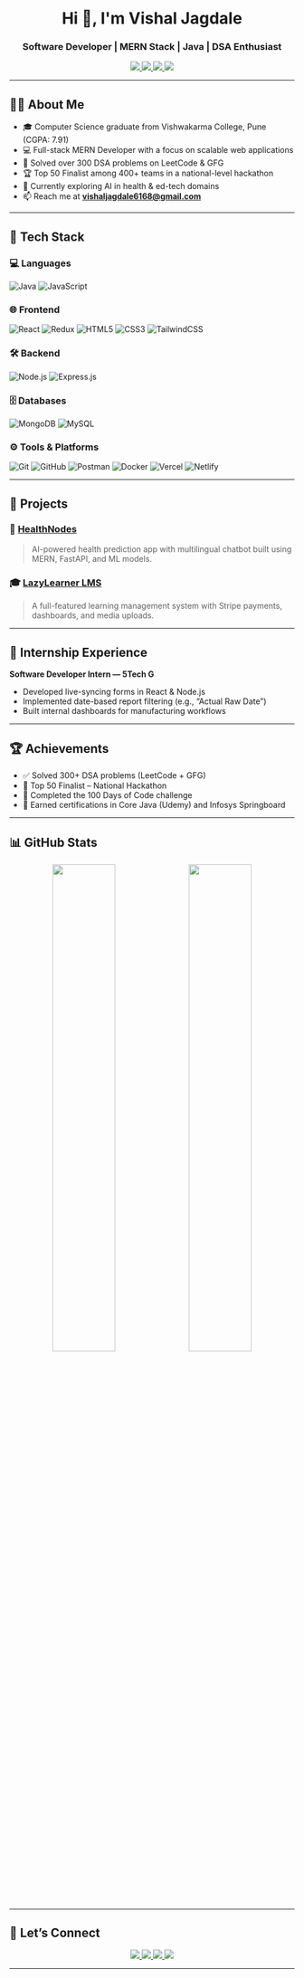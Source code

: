 <h1 align="center">Hi 👋, I'm Vishal Jagdale</h1>
<h3 align="center">Software Developer | MERN Stack | Java | DSA Enthusiast</h3>

<p align="center">
  <a href="mailto:vishaljagdale6168@gmail.com">
    <img src="https://img.shields.io/badge/Email-D14836?style=flat-square&logo=gmail&logoColor=white" />
  </a>
  <a href="https://www.linkedin.com/in/vishal-jagdale-69b8b0266/" target="_blank">
    <img src="https://img.shields.io/badge/LinkedIn-0077B5?style=flat-square&logo=linkedin&logoColor=white" />
  </a>
  <a href="https://github.com/vishaldjagdale">
    <img src="https://img.shields.io/github/followers/vishaldjagdale?label=GitHub&style=social" />
  </a>
  <a href="https://leetcode.com/u/vishaljagdale/">
    <img src="https://img.shields.io/badge/LeetCode-FFA116?style=flat-square&logo=leetcode&logoColor=white" />
  </a>
</p>

---

## 👨‍💻 About Me

- 🎓 Computer Science graduate from Vishwakarma College, Pune (CGPA: 7.91)
- 💻 Full-stack MERN Developer with a focus on scalable web applications
- 🔢 Solved over 300 DSA problems on LeetCode & GFG
- 🏆 Top 50 Finalist among 400+ teams in a national-level hackathon
- 🚀 Currently exploring AI in health & ed-tech domains
- 📫 Reach me at **vishaljagdale6168@gmail.com**

---

## 🧰 Tech Stack

### 💻 Languages
![Java](https://img.shields.io/badge/Java-007396?style=for-the-badge&logo=java&logoColor=white)
![JavaScript](https://img.shields.io/badge/JavaScript-F7DF1E?style=for-the-badge&logo=javascript&logoColor=black)

### 🌐 Frontend
![React](https://img.shields.io/badge/React-20232A?style=for-the-badge&logo=react&logoColor=61DAFB)
![Redux](https://img.shields.io/badge/Redux-764ABC?style=for-the-badge&logo=redux&logoColor=white)
![HTML5](https://img.shields.io/badge/HTML5-E34F26?style=for-the-badge&logo=html5&logoColor=white)
![CSS3](https://img.shields.io/badge/CSS3-1572B6?style=for-the-badge&logo=css3&logoColor=white)
![TailwindCSS](https://img.shields.io/badge/TailwindCSS-06B6D4?style=for-the-badge&logo=tailwind-css&logoColor=white)

### 🛠 Backend
![Node.js](https://img.shields.io/badge/Node.js-339933?style=for-the-badge&logo=node.js&logoColor=white)
![Express.js](https://img.shields.io/badge/Express-000000?style=for-the-badge&logo=express&logoColor=white)

### 🗄 Databases
![MongoDB](https://img.shields.io/badge/MongoDB-4EA94B?style=for-the-badge&logo=mongodb&logoColor=white)
![MySQL](https://img.shields.io/badge/MySQL-00758F?style=for-the-badge&logo=mysql&logoColor=white)

### ⚙️ Tools & Platforms
![Git](https://img.shields.io/badge/Git-F05032?style=for-the-badge&logo=git&logoColor=white)
![GitHub](https://img.shields.io/badge/GitHub-181717?style=for-the-badge&logo=github&logoColor=white)
![Postman](https://img.shields.io/badge/Postman-FF6C37?style=for-the-badge&logo=postman&logoColor=white)
![Docker](https://img.shields.io/badge/Docker-2496ED?style=for-the-badge&logo=docker&logoColor=white)
![Vercel](https://img.shields.io/badge/Vercel-000000?style=for-the-badge&logo=vercel&logoColor=white)
![Netlify](https://img.shields.io/badge/Netlify-00C7B7?style=for-the-badge&logo=netlify&logoColor=white)

---

## 🚀 Projects

### 🧠 [HealthNodes](https://github.com/vishaldjagdale/Health)
> AI-powered health prediction app with multilingual chatbot built using MERN, FastAPI, and ML models.

### 🎓 [LazyLearner LMS](https://github.com/vishaldjagdale/LazyLearner)
> A full-featured learning management system with Stripe payments, dashboards, and media uploads.

---

## 💼 Internship Experience

**Software Developer Intern — 5Tech G**
- Developed live-syncing forms in React & Node.js
- Implemented date-based report filtering (e.g., “Actual Raw Date”)
- Built internal dashboards for manufacturing workflows

---

## 🏆 Achievements

- ✅ Solved 300+ DSA problems (LeetCode + GFG)
- 🏅 Top 50 Finalist – National Hackathon
- 💯 Completed the 100 Days of Code challenge
- 📜 Earned certifications in Core Java (Udemy) and Infosys Springboard

---

## 📊 GitHub Stats

<p align="center">
  <img src="https://github-readme-stats.vercel.app/api?username=vishaldjagdale&show_icons=true&theme=radical" width="47%" />
  <img src="https://streak-stats.demolab.com/?user=vishaldjagdale&theme=radical" width="47%" />
</p>

---

## 🤝 Let’s Connect

<p align="center">
  <a href="mailto:vishaljagdale6168@gmail.com">
    <img src="https://img.shields.io/badge/Email-D14836?style=for-the-badge&logo=gmail&logoColor=white" />
  </a>
  <a href="https://linkedin.com/in/vishal-jagdale-69b8b0266/">
    <img src="https://img.shields.io/badge/LinkedIn-0077B5?style=for-the-badge&logo=linkedin&logoColor=white"/>
  </a>
  <a href="https://github.com/vishaldjagdale">
    <img src="https://img.shields.io/badge/GitHub-181717?style=for-the-badge&logo=github&logoColor=white"/>
  </a>
  <a href="https://leetcode.com/u/vishaljagdale/">
    <img src="https://img.shields.io/badge/LeetCode-FFA116?style=for-the-badge&logo=leetcode&logoColor=white"/>
  </a>
</p>

---
